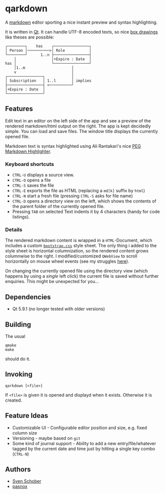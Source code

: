 # qarkdown

A [markdown](http://daringfireball.net/projects/markdown/) editor sporting a nice instant preview and syntax highlighting.

It is written in [Qt](http://qt.nokia.com/products/). It can handle UTF-8 encoded texts, so nice [box drawings](http://en.wikipedia.org/wiki/Box-drawing_character) like theses are possible:

    ┌────────┐    has    ┌────────────────┐
    │ Person │──────────>│ Role           │
    └────────┘      1..n ├────────────────┤
        │                │+Expire : Date  │
    has │                └────────────────┘
        │1..m                     │
        v                         │
    ┌────────────────┐            │
    │ Subscription   │ 1..l       │ implies
    ├────────────────┤ <──────────┘
    │+Expire : Date  │
    └────────────────┘

## Features

Edit text in an editor on the left side of the app and see a preview of the rendered markdown/html output on the right. The app is kept decidedly simple. You can load and save files. The window title displays the currently opened file.

Markdown text is syntax highlighted using Ali Rantakari's nice [PEG Markdown Highlighter](http://hasseg.org/peg-markdown-highlight/).

### Keyboard shortcuts

- `CTRL-U` displays a source view.
- `CTRL-O` opens a file
- `CTRL-S` saves the file
- `CTRL-E` exports the file as HTML (replacing a `md[k]` suffix by `html`)
- `CTRL-N` start a fresh file (pressing `CTRL-S` asks for file name)
- `CTRL-D` opens a directory view on the left, which shows the contents of the parent folder of the currently opened file.
- Pressing `TAB` on selected Text indents it by 4 characters (handy for code listings).

### Details 

The rendered markdown content is wrapped in a `HTML`-Document, which includes a custom [`bootstrap.css`](http://twitter.github.com/bootstrap/) style sheet. The only thing i added to the style sheet is horizontal columnization, so the rendered content grows columnwise to the right. I modified/customized `QWebView` to scroll horizontally on mouse wheel events (see my struggles [here](http://stackoverflow.com/questions/10721118/let-qwebview-scroll-horizontally-on-mouse-wheel/10754333#10754333)).

On changing the currently opened file using the directory view (which happens by using a _single_ left click) the current file is saved without further enquiries. This might be unexpected for you...

## Dependencies

- Qt 5.9.1 (no longer tested with older versions)

## Building

The usual

    qmake
    make

should do it.

## Invoking

    qarkdown [<file>]

If `<file>` is given it is opened and displayd when it exists. Otherwise it is created.

## Feature Ideas

- Customizable UI - Configurable editor position and size, e.g. fixed column size
- Versioning - maybe based on `git`
- Some kind of journal support - Ability to add a new entry/file/whatever tagged by the current date and time just by hitting a single key combo (`CTRL-N`)

## Authors

* [Sven Schober](mailto:sschober@sssm.de)
* [pasnox](mailto:pasnox@gmail.com)
